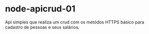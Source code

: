 # node-apicrud-01
Api simples que realiza um crud com os metódos HTTPS básico para cadastro de pessoas e seus salários.
